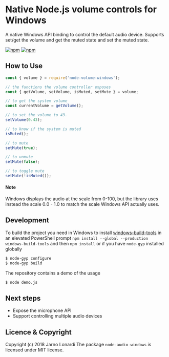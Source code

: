 # Native Node.js volume controls for Windows

A native Windows API binding to control the default audio device. Supports set/get the volume and get the muted state and set the muted state.

[![npm](https://img.shields.io/npm/dm/node-audio-windows.svg)](https://www.npmjs.com/package/node-audio-windows)
[![npm](https://img.shields.io/npm/v/node-audio-windows.svg)](https://www.npmjs.com/package/node-audio-windows)

## How to Use
```javascript
const { volume } = require('node-volume-windows');

// the functions the volume controller exposes
const { getVolume, setVolume, isMuted, setMute } = volume;

// to get the system volume
const currentVolume = getVolume();

// to set the volume to 43.
setVolume(0.43);

// to know if the system is muted
isMuted();

// to mute
setMute(true);

// to unmute
setMute(false);

// to toggle mute
setMute(!isMuted());
```
#### Note
Windows displays the audio at the scale from 0-100, but the library uses instead the scale 0.0 - 1.0 to match the scale Windows API actually uses.

## Development
To build the project you need in Windows to install [windows-build-tools](https://github.com/felixrieseberg/windows-build-tools) in an elevated PowerShell prompt `npm install --global --production windows-build-tools` and then `npm install` or if you have `node-gyp` installed globally
```bash
$ node-gyp configure
$ node-gyp build
```
The repository contains a demo of the usage
```bash
$ node demo.js
```


## Next steps
 - Expose the microphone API
 - Support controlling multiple audio devices

## Licence & Copyright
Copyright (c) 2018 Jarno Lonardi
The package `node-audio-windows` is licensed under MIT license.